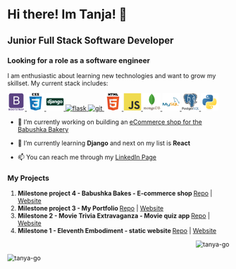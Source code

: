 # Hi there! Im Tanja! 👋
## Junior Full Stack Software Developer
### Looking for a role as a software engineer

I am enthusiastic about learning new technologies and want to grow my skillset. My current stack includes:

<p align="left"> <a href="https://getbootstrap.com" target="_blank" rel="noreferrer"> <img src="https://raw.githubusercontent.com/devicons/devicon/master/icons/bootstrap/bootstrap-plain-wordmark.svg" alt="bootstrap" width="40" height="40"/> </a> <a href="https://www.w3schools.com/css/" target="_blank" rel="noreferrer"> <img src="https://raw.githubusercontent.com/devicons/devicon/master/icons/css3/css3-original-wordmark.svg" alt="css3" width="40" height="40"/> </a> <a href="https://www.djangoproject.com/" target="_blank" rel="noreferrer"> <img src="https://raw.githubusercontent.com/devicons/devicon/master/icons/django/django-original.svg" alt="django" width="40" height="40"/> </a> <a href="https://flask.palletsprojects.com/" target="_blank" rel="noreferrer"> <img src="https://www.vectorlogo.zone/logos/pocoo_flask/pocoo_flask-icon.svg" alt="flask" width="40" height="40"/> </a> <a href="https://git-scm.com/" target="_blank" rel="noreferrer"> <img src="https://www.vectorlogo.zone/logos/git-scm/git-scm-icon.svg" alt="git" width="40" height="40"/> </a> <a href="https://www.w3.org/html/" target="_blank" rel="noreferrer"> <img src="https://raw.githubusercontent.com/devicons/devicon/master/icons/html5/html5-original-wordmark.svg" alt="html5" width="40" height="40"/> </a> <a href="https://developer.mozilla.org/en-US/docs/Web/JavaScript" target="_blank" rel="noreferrer"> <img src="https://raw.githubusercontent.com/devicons/devicon/master/icons/javascript/javascript-original.svg" alt="javascript" width="40" height="40"/> </a> <a href="https://www.mongodb.com/" target="_blank" rel="noreferrer"> <img src="https://raw.githubusercontent.com/devicons/devicon/master/icons/mongodb/mongodb-original-wordmark.svg" alt="mongodb" width="40" height="40"/> </a> <a href="https://www.mysql.com/" target="_blank" rel="noreferrer"> <img src="https://raw.githubusercontent.com/devicons/devicon/master/icons/mysql/mysql-original-wordmark.svg" alt="mysql" width="40" height="40"/> </a> <a href="https://www.postgresql.org" target="_blank" rel="noreferrer"> <img src="https://raw.githubusercontent.com/devicons/devicon/master/icons/postgresql/postgresql-original-wordmark.svg" alt="postgresql" width="40" height="40"/> </a> <a href="https://www.python.org" target="_blank" rel="noreferrer"> <img src="https://raw.githubusercontent.com/devicons/devicon/master/icons/python/python-original.svg" alt="python" width="40" height="40"/> </a> </p>

- 🔭 I’m currently working on building an [eCommerce shop for the Babushka Bakery](https://babushka-bakes.herokuapp.com/)

- 🌱 I’m currently learning **Django** and next on my list is **React**

- 📫 You can reach me through my [LinkedIn Page](https://www.linkedin.com/in/tanja-godinic/)




### My Projects
1. <strong>Milestone project 4 - Babushka Bakes - E-commerce shop </strong><a href="https://github.com/TanYa-Go/Babushka-Bakes" alt="Babushka bakes Repo" target="_blank">Repo</a> | <a href="https://babushka-bakes.herokuapp.com/" alt="Babushka Bakes Shop" target="_blank">Website</a>
1. <strong>Milestone project 3 - My Portfolio </strong> <a href="https://github.com/TanYa-Go/TanjaG.Portfolio" alt="Portfolio Repo" target="_blank">Repo</a> | <a href="https://tanjag-portfolio.herokuapp.com/" alt="Movie Quiz App" target="_blank">Website</a> 
1.  <strong>Milestone 2 - Movie Trivia Extravaganza - Movie quiz app </strong><a href="https://github.com/TanYa-Go/Movie-Quiz" alt="Movie Quiz Repo" target="_blank">Repo</a> | <a href="https://tanya-go.github.io/movie-quiz/" alt="Movie Quiz App" target="_blank">Website</a> 
1.  <strong>Milestone 1 - Eleventh Embodiment - static website </strong><a href=https://github.com/TanYa-Go/eleventh-embodiment alt="Eleventh Embodiment Repo" target="_blank">Repo</a> | <a href="https://tanya-go.github.io/eleventh-embodiment/" alt="Eleventh Embodiment website" target="_blank">Website</a> 


<p>&nbsp;<img align="right" src="https://github-readme-stats.vercel.app/api?username=tanya-go&show_icons=true&theme=dark&locale=en" alt="tanya-go" /></p>
<p><img align="left" src="https://github-readme-stats.vercel.app/api/top-langs?username=tanya-go&show_icons=true&theme=dark&locale=en&layout=compact" alt="tanya-go" /></p>
